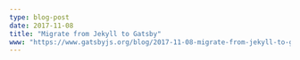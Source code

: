 ```yaml
---
type: blog-post
date: 2017-11-08
title: "Migrate from Jekyll to Gatsby"
www: "https://www.gatsbyjs.org/blog/2017-11-08-migrate-from-jekyll-to-gatsby/"
---
```

